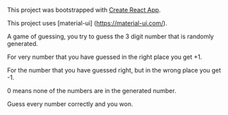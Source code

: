 This project was bootstrapped with [Create React App](https://github.com/facebookincubator/create-react-app).

This project uses [material-ui] (https://material-ui.com/).

A game of guessing, you try to guess the 3 digit number that is randomly generated.

For very number that you have guessed in the right place you get +1.

For the number that you have guessed right, but in the wrong place you get -1.

0 means none of the numbers are in the generated number.

Guess every number correctly and you won.

